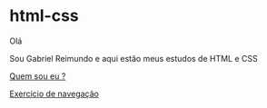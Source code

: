 # html-css
Olá

 Sou Gabriel Reimundo e aqui estão meus estudos de HTML e CSS

 <a href="https://gabrielreimundo.github.io/html-css/exercicios/ex10%20desafio%201/" target="blank">Quem sou eu ?</a>

  <a href="https://gabrielreimundo.github.io/html-css/exercicios/ex012%20desafio%20remaster/index.html" target="blank">Exercicio de navegação</a>